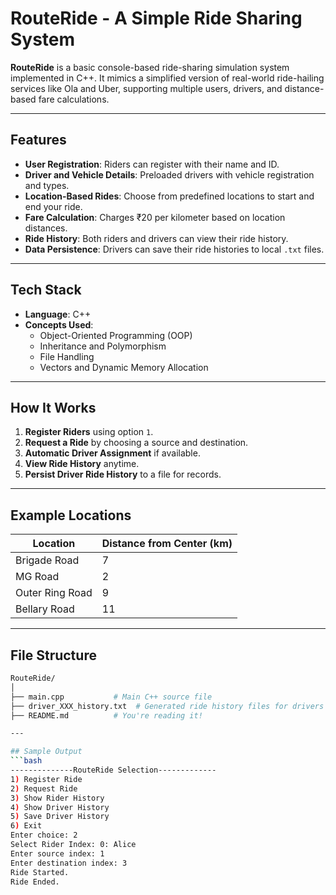 # RouteRide - A Simple Ride Sharing System

**RouteRide** is a basic console-based ride-sharing simulation system implemented in C++. It mimics a simplified version of real-world ride-hailing services like Ola and Uber, supporting multiple users, drivers, and distance-based fare calculations.

---

## Features

- **User Registration**: Riders can register with their name and ID.
- **Driver and Vehicle Details**: Preloaded drivers with vehicle registration and types.
- **Location-Based Rides**: Choose from predefined locations to start and end your ride.
- **Fare Calculation**: Charges ₹20 per kilometer based on location distances.
- **Ride History**: Both riders and drivers can view their ride history.
- **Data Persistence**: Drivers can save their ride histories to local `.txt` files.

---

## Tech Stack

- **Language**: C++
- **Concepts Used**:
  - Object-Oriented Programming (OOP)
  - Inheritance and Polymorphism
  - File Handling
  - Vectors and Dynamic Memory Allocation

---

## How It Works

1. **Register Riders** using option `1`.
2. **Request a Ride** by choosing a source and destination.
3. **Automatic Driver Assignment** if available.
4. **View Ride History** anytime.
5. **Persist Driver Ride History** to a file for records.

---

## Example Locations

| Location          | Distance from Center (km) |
|-------------------|---------------------------|
| Brigade Road      | 7                         |
| MG Road           | 2                         |
| Outer Ring Road   | 9                         |
| Bellary Road      | 11                        |

---

## File Structure 

```bash
RouteRide/
│
├── main.cpp           # Main C++ source file
├── driver_XXX_history.txt  # Generated ride history files for drivers
├── README.md          # You're reading it!

---

## Sample Output
```bash
--------------RouteRide Selection-------------
1) Register Ride
2) Request Ride
3) Show Rider History
4) Show Driver History
5) Save Driver History
6) Exit
Enter choice: 2
Select Rider Index: 0: Alice
Enter source index: 1
Enter destination index: 3
Ride Started.
Ride Ended.

